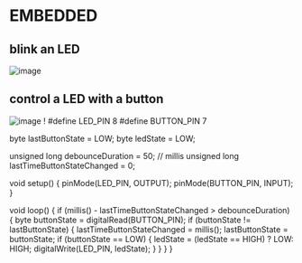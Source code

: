 # EMBEDDED

## blink an LED
![image](https://user-images.githubusercontent.com/116477443/208901150-f824dd24-1731-40e7-9b0a-459ee5dfb4fd.png)
## control a LED with a button
![image](https://user-images.githubusercontent.com/116477443/208914670-cd550f2b-280a-4d4a-94c9-e8523fdf9744.png)
! #define LED_PIN 8
#define BUTTON_PIN 7

byte lastButtonState = LOW;
byte ledState = LOW;

unsigned long debounceDuration = 50; // millis
unsigned long lastTimeButtonStateChanged = 0;

void setup() {
  pinMode(LED_PIN, OUTPUT);
  pinMode(BUTTON_PIN, INPUT);
}

void loop() {
  if (millis() - lastTimeButtonStateChanged > debounceDuration) {
    byte buttonState = digitalRead(BUTTON_PIN);
    if (buttonState != lastButtonState) {
      lastTimeButtonStateChanged = millis();
      lastButtonState = buttonState;
      if (buttonState == LOW) {
        ledState = (ledState == HIGH) ? LOW: HIGH;
        digitalWrite(LED_PIN, ledState);
      }
    }
  }
}

